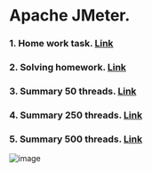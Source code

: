 # Apache JMeter.
### 1. Home work task. [Link](https://github.com/NatashaSmolyak/JMeter/blob/main/Task_HW_Jmeter.txt)
### 2. Solving homework. [Link](https://github.com/NatashaSmolyak/JMeter/blob/main/HW_1_JMeter.jmx)
### 3. Summary 50 threads. [Link](https://github.com/NatashaSmolyak/JMeter/blob/main/HW_1_Summary_50.csv)
### 4. Summary 250 threads. [Link](https://github.com/NatashaSmolyak/JMeter/blob/main/HW_1_Summary_250.csv)
### 5. Summary 500 threads. [Link](https://github.com/NatashaSmolyak/JMeter/blob/main/HW_1_Summary_500.csv)
![image](https://user-images.githubusercontent.com/110128771/217799155-062b00f5-c832-49fd-bfad-4bff03d04d83.png)
